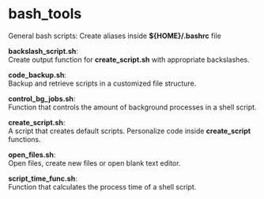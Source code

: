 bash_tools
==========

General bash scripts: Create aliases inside **${HOME}/.bashrc** file

**backslash_script.sh**:  
Create output function for **create_script.sh** with appropriate backslashes. 

**code_backup.sh**:  
Backup and retrieve scripts in a customized file structure.

**control_bg_jobs.sh**:  
Function that controls the amount of background processes in a shell script.

**create_script.sh**:  
A script that creates default scripts. Personalize code inside **create_script** functions. 

**open_files.sh**:  
Open files, create new files or open blank text editor.

**script_time_func.sh**:  
Function that calculates the process time of a shell script.

